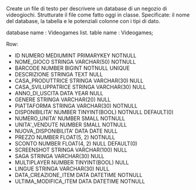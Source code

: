 Create un file di testo per descrivere un database di un negozio di videogiochi.
Strutturate il file come fatto oggi in classe.  Specificate: il nome del database, la tabella e le potenziali colonne con i tipi di dato.

database name : Videogames list.
table name : Videogames;

Row:

- ID                   NUMERO MEDIUMINT PRIMARYKEY NOTNULL
- NOME_GIOCO           STRINGA VARCHAR(50) NOTNULL
- BARCODE              NUMBER BIGINT NOTNULL UNIQUE
- DESCRIZIONE          STRINGA TEXT NULL
- CASA_PRODUTTRICE     STRINGA VARCHAR(30) NULL
- CASA_SVILUPPATRICE   STRINGA VARCHAR(30) NULL
- ANNO_DI_USCITA       DATA YEAR NULL
- GENERE               STRINGA VARCHAR(20) NULL
- PIATTAFORMA          STRINGA VARCHAR(30) NOTNULL
- DISPONIBILITA'       NUMBER TINYINT(BOOL) NOTNULL DEFAULT(0)
- NUMERO_UNITA'        NUMBER SMALL NOTNULL
- UNITA'_VENDUTE       NUMBER SMALL NOTNULL
- NUOVA_DISPONIBILITA' DATA DATE NULL
- PREZZO               NUMBER FLOAT(5, 2) NOTNULL
- SCONTO               NUMBER FLOAT(4, 2) NULL DEFAULT(0)
- SCREENSHOT           STRINGA VARCHAR(100) NULL
- SAGA                 STRINGA VARCHAR(30) NULL
- MULTIPLAYER          NUMBER TINYINT(BOOL) NULL
- LINGUE               STRINGA VARCHAR(30) NULL
- DATA_CREAZIONE_ITEM  DATA DATETIME NOTNULL
- ULTIMA_MODIFICA_ITEM DATA DATETIME NOTNULL
